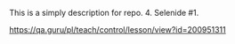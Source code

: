This is a simply description for repo.
4. Selenide #1.

https://qa.guru/pl/teach/control/lesson/view?id=200951311
